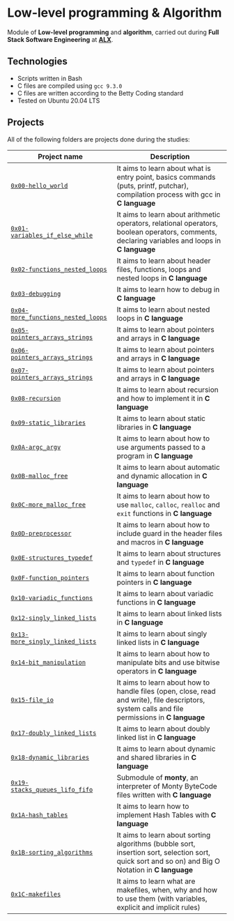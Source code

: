 # Low-level programming & Algorithm

Module of **Low-level programming** and **algorithm**, carried out during **Full Stack Software Engineering** at **[ALX](https://alx-intranet.hbtn.io/)**.

## Technologies
* Scripts written in Bash
* C files are compiled using `gcc 9.3.0`
* C files are written according to the Betty Coding standard
* Tested on Ubuntu 20.04 LTS

## Projects
All of the following folders are projects done during the studies:

| Project name | Description |
| ------------ | ----------- |
| [`0x00-hello_world`](https://github.com/DT-GAMER/alx-low_level_programming/tree/master/0x00-hello_world) | It aims to learn about what is entry point, basics commands (puts, printf, putchar), compilation process with gcc in **C language** |
| [`0x01-variables_if_else_while`](https://github.com/DT-GAMER/alx-low_level_programming/tree/master/0x01-variables_if_else_while) | It aims to learn about arithmetic operators, relational operators, boolean operators, comments, declaring variables and loops in **C language** |
| [`0x02-functions_nested_loops`](https://github.com/DT-GAMER/alx-low_level_programming/tree/master/0x02-functions_nested_loops) | It aims to learn about header files, functions, loops and nested loops in **C language** |
| [`0x03-debugging`](https://github.com/DT-GAMER/alx-low_level_programming/tree/master/0x03-debugging) | It aims to learn how to debug in **C language** |
| [`0x04-more_functions_nested_loops`](https://github.com/DT-GAMER/alx-low_level_programming/tree/master/0x04-more_functions_nested_loops) | It aims to learn about nested loops in **C language** |
| [`0x05-pointers_arrays_strings`](https://github.com/DT-GAMER/alx-low_level_programming/tree/master/0x05-pointers_arrays_strings) | It aims to learn about pointers and arrays in **C language** |
| [`0x06-pointers_arrays_strings`](https://github.com/DT-GAMER/alx-low_level_programming/tree/master/0x06-pointers_arrays_strings) | It aims to learn about pointers and arrays in **C language** |
| [`0x07-pointers_arrays_strings`](https://github.com/DT-GAMER/alx-low_level_programming/tree/master/0x07-pointers_arrays_strings) | It aims to learn about pointers and arrays in **C language** |
| [`0x08-recursion`](https://github.com/DT-GAMER/alx-low_level_programming/tree/master/0x08-recursion) | It aims to learn about recursion and how to implement it in **C language** |
| [`0x09-static_libraries`](https://github.com/DT-GAMER/alx-low_level_programming/tree/master/0x09-static_libraries) | It aims to learn about static libraries in **C language** |
| [`0x0A-argc_argv`](https://github.com/DT-GAMER/alx-low_level_programming/tree/master/0x0A-argc_argv) | It aims to learn about how to use arguments passed to a program in **C language** |
| [`0x0B-malloc_free`](https://github.com/DT-GAMER/alx-low_level_programming/tree/master/0x0B-malloc_free) | It aims to learn about automatic and dynamic allocation in **C language** |
| [`0x0C-more_malloc_free`](https://github.com/DT-GAMER/alx-low_level_programming/tree/master/0x0C-more_malloc_free) | It aims to learn about how to use `malloc`, `calloc`, `realloc` and `exit` functions in **C language** |
| [`0x0D-preprocessor`](https://github.com/DT-GAMER/alx-low_level_programming/tree/master/0x0D-preprocessor) | It aims to learn about how to include guard in the header files and macros in **C language** |
| [`0x0E-structures_typedef`](https://github.com/DT-GAMER/alx-low_level_programming/tree/master/0x0E-structures_typedef) | It aims to learn about structures and `typedef` in **C language** |
| [`0x0F-function_pointers`](https://github.com/DT-GAMER/alx-low_level_programming/tree/master/0x0F-function_pointers) | It aims to learn about function pointers in **C language** |
| [`0x10-variadic_functions`](https://github.com/DT-GAMER/alx-low_level_programming/tree/master/0x10-variadic_functions) | It aims to learn about variadic functions in **C language** |
| [`0x12-singly_linked_lists`](https://github.com/DT-GAMER/alx-low_level_programming/tree/master/0x12-singly_linked_lists) | It aims to learn about linked lists in **C language** |
| [`0x13-more_singly_linked_lists`](https://github.com/DT-GAMER/alx-low_level_programming/tree/master/0x13-more_singly_linked_lists) | It aims to learn about singly linked lists in **C language** |
| [`0x14-bit_manipulation`](https://github.com/Tecnophille/alx-low_level_programming/tree/master/0x14-bit_manipulation) | It aims to learn about how to manipulate bits and use bitwise operators in **C language** |
| [`0x15-file_io`](https://github.com/DT-GAMER/alx-low_level_programming/tree/master/0x15-file_io) | It aims to learn about how to handle files (open, close, read and write), file descriptors, system calls and file permissions in **C language** |
| [`0x17-doubly_linked_lists`](https://github.com/DT-GAMER/alx-low_level_programming/tree/master/0x17-doubly_linked_lists) | It aims to learn about doubly linked list in **C language** |
| [`0x18-dynamic_libraries`](https://github.com/DT-GAMER/alx-low_level_programming/tree/master/0x18-dynamic_libraries) | It aims to learn about dynamic and shared libraries in **C language** |
| [`0x19-stacks_queues_lifo_fifo`](https://github.com/DT-GAMER/monty) | Submodule of **monty**, an interpreter of Monty ByteCode files written with **C language** |
| [`0x1A-hash_tables`](https://github.com/DT-GAMER/alx-low_level_programming/tree/master/0x1A-hash_tables) | It aims to learn how to implement Hash Tables with **C language** |
| [`0x1B-sorting_algorithms`](https://github.com/DT-GAMER/alx-low_level_programming/tree/master/0x1B-sorting_algorithms) | It aims to learn about sorting algorithms (bubble sort, insertion sort, selection sort, quick sort and so on) and Big O Notation in **C language** |
| [`0x1C-makefiles`](https://github.com/DT-GAMER/alx-low_level_programming/tree/master/0x1C-makefiles) | It aims to learn what are makefiles, when, why and how to use them (with variables, explicit and implicit rules) |
